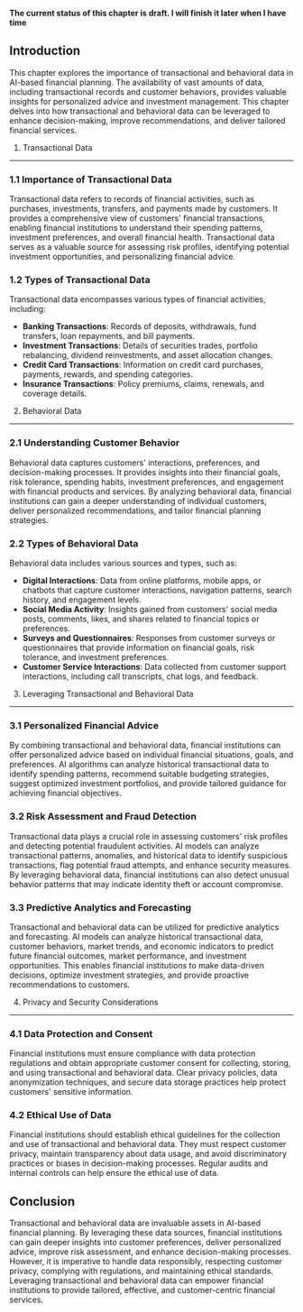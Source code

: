 **The current status of this chapter is draft. I will finish it later when I have time**

Introduction
------------

This chapter explores the importance of transactional and behavioral data in AI-based financial planning. The availability of vast amounts of data, including transactional records and customer behaviors, provides valuable insights for personalized advice and investment management. This chapter delves into how transactional and behavioral data can be leveraged to enhance decision-making, improve recommendations, and deliver tailored financial services.

1. Transactional Data
---------------------

### 1.1 Importance of Transactional Data

Transactional data refers to records of financial activities, such as purchases, investments, transfers, and payments made by customers. It provides a comprehensive view of customers' financial transactions, enabling financial institutions to understand their spending patterns, investment preferences, and overall financial health. Transactional data serves as a valuable source for assessing risk profiles, identifying potential investment opportunities, and personalizing financial advice.

### 1.2 Types of Transactional Data

Transactional data encompasses various types of financial activities, including:

* **Banking Transactions**: Records of deposits, withdrawals, fund transfers, loan repayments, and bill payments.
* **Investment Transactions**: Details of securities trades, portfolio rebalancing, dividend reinvestments, and asset allocation changes.
* **Credit Card Transactions**: Information on credit card purchases, payments, rewards, and spending categories.
* **Insurance Transactions**: Policy premiums, claims, renewals, and coverage details.

2. Behavioral Data
------------------

### 2.1 Understanding Customer Behavior

Behavioral data captures customers' interactions, preferences, and decision-making processes. It provides insights into their financial goals, risk tolerance, spending habits, investment preferences, and engagement with financial products and services. By analyzing behavioral data, financial institutions can gain a deeper understanding of individual customers, deliver personalized recommendations, and tailor financial planning strategies.

### 2.2 Types of Behavioral Data

Behavioral data includes various sources and types, such as:

* **Digital Interactions**: Data from online platforms, mobile apps, or chatbots that capture customer interactions, navigation patterns, search history, and engagement levels.
* **Social Media Activity**: Insights gained from customers' social media posts, comments, likes, and shares related to financial topics or preferences.
* **Surveys and Questionnaires**: Responses from customer surveys or questionnaires that provide information on financial goals, risk tolerance, and investment preferences.
* **Customer Service Interactions**: Data collected from customer support interactions, including call transcripts, chat logs, and feedback.

3. Leveraging Transactional and Behavioral Data
-----------------------------------------------

### 3.1 Personalized Financial Advice

By combining transactional and behavioral data, financial institutions can offer personalized advice based on individual financial situations, goals, and preferences. AI algorithms can analyze historical transactional data to identify spending patterns, recommend suitable budgeting strategies, suggest optimized investment portfolios, and provide tailored guidance for achieving financial objectives.

### 3.2 Risk Assessment and Fraud Detection

Transactional data plays a crucial role in assessing customers' risk profiles and detecting potential fraudulent activities. AI models can analyze transactional patterns, anomalies, and historical data to identify suspicious transactions, flag potential fraud attempts, and enhance security measures. By leveraging behavioral data, financial institutions can also detect unusual behavior patterns that may indicate identity theft or account compromise.

### 3.3 Predictive Analytics and Forecasting

Transactional and behavioral data can be utilized for predictive analytics and forecasting. AI models can analyze historical transactional data, customer behaviors, market trends, and economic indicators to predict future financial outcomes, market performance, and investment opportunities. This enables financial institutions to make data-driven decisions, optimize investment strategies, and provide proactive recommendations to customers.

4. Privacy and Security Considerations
--------------------------------------

### 4.1 Data Protection and Consent

Financial institutions must ensure compliance with data protection regulations and obtain appropriate customer consent for collecting, storing, and using transactional and behavioral data. Clear privacy policies, data anonymization techniques, and secure data storage practices help protect customers' sensitive information.

### 4.2 Ethical Use of Data

Financial institutions should establish ethical guidelines for the collection and use of transactional and behavioral data. They must respect customer privacy, maintain transparency about data usage, and avoid discriminatory practices or biases in decision-making processes. Regular audits and internal controls can help ensure the ethical use of data.

Conclusion
----------

Transactional and behavioral data are invaluable assets in AI-based financial planning. By leveraging these data sources, financial institutions can gain deeper insights into customer preferences, deliver personalized advice, improve risk assessment, and enhance decision-making processes. However, it is imperative to handle data responsibly, respecting customer privacy, complying with regulations, and maintaining ethical standards. Leveraging transactional and behavioral data can empower financial institutions to provide tailored, effective, and customer-centric financial services.
